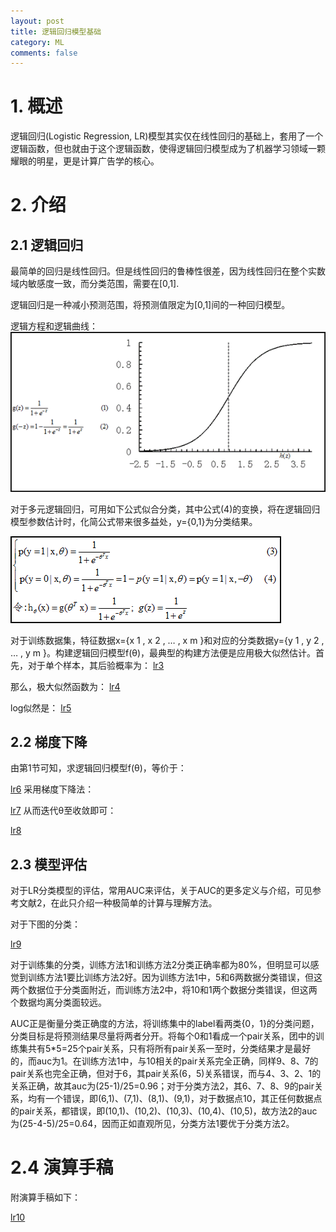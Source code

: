 ```yaml
---
layout: post
title: 逻辑回归模型基础
category: ML
comments: false
---
```

# 1. 概述
逻辑回归(Logistic Regression, LR)模型其实仅在线性回归的基础上，套用了一个逻辑函数，但也就由于这个逻辑函数，使得逻辑回归模型成为了机器学习领域一颗耀眼的明星，更是计算广告学的核心。

# 2. 介绍

## 2.1 逻辑回归
最简单的回归是线性回归。但是线性回归的鲁棒性很差，因为线性回归在整个实数域内敏感度一致，而分类范围，需要在[0,1].

逻辑回归是一种减小预测范围，将预测值限定为[0,1]间的一种回归模型。

逻辑方程和逻辑曲线：
![lr function](/images/201705/lrFunction.gif)

对于多元逻辑回归，可用如下公式似合分类，其中公式(4)的变换，将在逻辑回归模型参数估计时，化简公式带来很多益处，y={0,1}为分类结果。 

![lr2](/images/201705/lr2.gif)

对于训练数据集，特征数据x={x 1 , x 2 , … , x m }和对应的分类数据y={y 1 , y 2 , … , y m }。构建逻辑回归模型f(θ)，最典型的构建方法便是应用极大似然估计。首先，对于单个样本，其后验概率为：
[lr3](/images/201705/lr3.gif)

那么，极大似然函数为：
[lr4](/images/201705/lr4.gif)

 log似然是：
[lr5](/images/201705/lr5.gif)

## 2.2 梯度下降

由第1节可知，求逻辑回归模型f(θ)，等价于：

[lr6](/images/201705/lr6.gif)    采用梯度下降法：

[lr7](/images/201705/lr7.gif)     从而迭代θ至收敛即可：

[lr8](/images/201705/lr8.gif)

## 2.3 模型评估

对于LR分类模型的评估，常用AUC来评估，关于AUC的更多定义与介绍，可见参考文献2，在此只介绍一种极简单的计算与理解方法。

对于下图的分类：

[lr9](/images/201705/lr9.gif)

   对于训练集的分类，训练方法1和训练方法2分类正确率都为80%，但明显可以感觉到训练方法1要比训练方法2好。因为训练方法1中，5和6两数据分类错误，但这两个数据位于分类面附近，而训练方法2中，将10和1两个数据分类错误，但这两个数据均离分类面较远。

AUC正是衡量分类正确度的方法，将训练集中的label看两类{0，1}的分类问题，分类目标是将预测结果尽量将两者分开。将每个0和1看成一个pair关系，团中的训练集共有5*5=25个pair关系，只有将所有pair关系一至时，分类结果才是最好的，而auc为1。在训练方法1中，与10相关的pair关系完全正确，同样9、8、7的pair关系也完全正确，但对于6，其pair关系(6，5)关系错误，而与4、3、2、1的关系正确，故其auc为(25-1)/25=0.96；对于分类方法2，其6、7、8、9的pair关系，均有一个错误，即(6,1)、(7,1)、(8,1)、(9,1)，对于数据点10，其正任何数据点的pair关系，都错误，即(10,1)、(10,2)、(10,3)、(10,4)、(10,5)，故方法2的auc为(25-4-5)/25=0.64，因而正如直观所见，分类方法1要优于分类方法2。

# 2.4 演算手稿

附演算手稿如下：

[lr10](/images/201705/lr10.gif)

 
